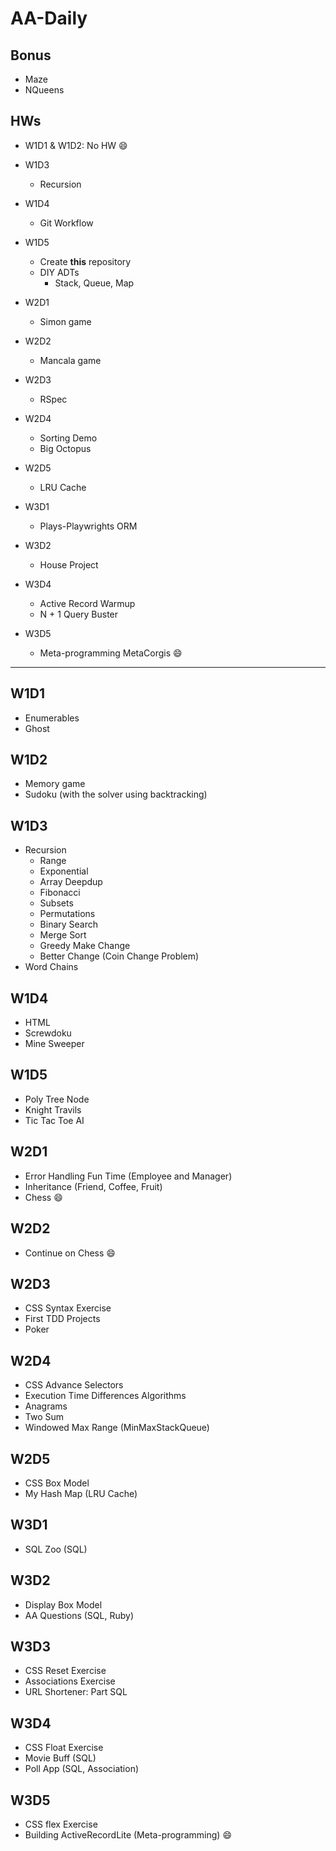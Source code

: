 # AA-Daily

## Bonus
- Maze
- NQueens

## HWs
- W1D1 & W1D2: No HW :smile:
- W1D3
  - Recursion
- W1D4
  - Git Workflow
- W1D5
  - Create **this** repository
  - DIY ADTs
    - Stack, Queue, Map

- W2D1
  - Simon game
- W2D2
  - Mancala game
- W2D3
  - RSpec
- W2D4
  - Sorting Demo
  - Big Octopus
- W2D5
  - LRU Cache

- W3D1
  - Plays-Playwrights ORM
- W3D2
  - House Project
- W3D4
  - Active Record Warmup
  - N + 1 Query Buster
- W3D5
  - Meta-programming MetaCorgis :smile:

-----------

## W1D1
- Enumerables
- Ghost

## W1D2
- Memory game
- Sudoku (with the solver using backtracking)


## W1D3
- Recursion
  - Range
  - Exponential
  - Array Deepdup
  - Fibonacci
  - Subsets
  - Permutations
  - Binary Search
  - Merge Sort
  - Greedy Make Change
  - Better Change (Coin Change Problem)
- Word Chains

## W1D4
- HTML
- Screwdoku
- Mine Sweeper

## W1D5
- Poly Tree Node
- Knight Travils
- Tic Tac Toe AI

## W2D1
- Error Handling Fun Time (Employee and Manager)
- Inheritance (Friend, Coffee, Fruit)
- Chess :smile:

## W2D2
- Continue on Chess :smile:

## W2D3
- CSS Syntax Exercise
- First TDD Projects
- Poker

## W2D4
- CSS Advance Selectors
- Execution Time Differences Algorithms
- Anagrams
- Two Sum
- Windowed Max Range (MinMaxStackQueue)

## W2D5
- CSS Box Model
- My Hash Map (LRU Cache)

## W3D1
- SQL Zoo (SQL)

## W3D2
- Display Box Model
- AA Questions (SQL, Ruby)

## W3D3
- CSS Reset Exercise
- Associations Exercise
- URL Shortener: Part SQL

## W3D4
- CSS Float Exercise
- Movie Buff (SQL)
- Poll App (SQL, Association)

## W3D5
- CSS flex Exercise
- Building ActiveRecordLite (Meta-programming) :smile:

